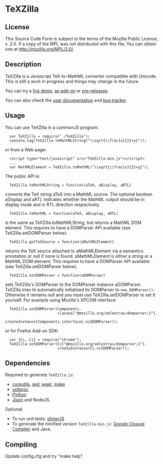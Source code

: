 TeXZilla
========

License
-------

This Source Code Form is subject to the terms of the Mozilla Public
License, v. 2.0. If a copy of the MPL was not distributed with this
file, You can obtain one at http://mozilla.org/MPL/2.0/.

Description
-----------

TeXZilla is a Javascript TeX-to-MathML converter compatible
with Unicode. This is still a work in progress and things may change in the
future.

You can try a [live demo](http://fred-wang.github.io/TeXZilla/),
[an add-on](https://addons.mozilla.org/en-US/firefox/addon/texzilla/) or [pre-releases](https://github.com/fred-wang/TeXZilla/releases).

You can also check the [user documentation](https://github.com/fred-wang/TeXZilla/wiki)
and [bug tracker](https://github.com/fred-wang/TeXZilla/issues?state=open).

Usage
-----

You can use TeXZilla in a commonJS program:

      var TeXZilla = require("./TeXZilla");
      console.log(TeXZilla.toMathMLString("\\sqrt{\\frac{x}{2}+y}"));

or from a Web page:

      <script type="text/javascript" src="TeXZilla-min.js"></script>
      ...
      var MathMLElement = TeXZilla.toMathML("\\sqrt{\\frac{x}{2}+y}");

The public API is:

      TeXZilla.toMathMLString = function(aTeX, aDisplay, aRTL)

  converts the TeX string aTeX into a MathML source. The optional boolean
  aDisplay and aRTL indicates whether the MathML output should be in display
  mode and in RTL direction respectively.

      TeXZilla.toMathML = function(aTeX, aDisplay, aRTL)

  is the same as TeXZilla.toMathMLString, but returns a MathML DOM element. This
  requires to have a DOMParser API available (see TeXZilla.setDOMParser below).

      TeXZilla.getTeXSource = function(aMathMLElement)

  returns the TeX source attached to aMathMLElement via a semantics annotation
  or null if none is found. aMathMLElement is either a string or a MathML DOM
  element. This requires to have a DOMParser API available (see
  TeXZilla.setDOMParser below).

      TeXZilla.setDOMParser = function(aDOMParser)

  sets TeXZilla's DOMParser to the DOMParser instance aDOMParser. TeXZilla
  tries to automatically initialized its DOMParser to `new DOMParser()`.
  Otherwise it remains null and you must use TeXZilla.setDOMParser to set it
  yourself. For example using Mozilla's XPCOM interface:

      TeXZilla.setDOMParser(Components.
                            classes["@mozilla.org/xmlextras/domparser;1"].
                            createInstance(Components.interfaces.nsIDOMParser));

  or for Firefox Add-on SDK:

      var {Cc, Ci} = require("chrome");
      TeXZilla.setDOMParser(Cc["@mozilla.org/xmlextras/domparser;1"].
                            createInstance(Ci.nsIDOMParser));

Dependencies
------------

Required to generate `TeXZilla.js`:

- [coreutils](https://www.gnu.org/software/coreutils/), [sed](https://www.gnu.org/software/sed/), [wget](https://www.gnu.org/software/wget/), [make](https://www.gnu.org/software/make/)
- [xsltproc](http://xmlsoft.org/XSLT/xsltproc2.html)
- [Python](http://www.python.org/)
- [Jison](http://zaach.github.io/jison) and NodeJS.

Optional:

- To run unit tests: [slimerJS](http://slimerjs.org/)
- To generate the minified version `TeXZilla-min.js`: [Google Closure Compiler](https://developers.google.com/closure/compiler/) and Java.

Compiling
---------

Update config.cfg and try "make help".
